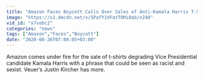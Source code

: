 ```yaml
---
title: "Amazon Faces Boycott Calls Over Sales of Anti-Kamala Harris T-Shirts Featuring Racist, Sexist Language"
image: "https://s1.dmcdn.net/v/SPafY1VFatTOMi0ab/x240"
vid_id: "x7vobc2"
categories: "news"
tags: ["Amazon","Faces","Boycott"]
date: "2020-08-26T07:08:05+03:00"
---
```

Amazon comes under fire for the sale of t-shirts degrading Vice Presidential candidate Kamala Harris with a phrase that could be seen as racist and sexist. Veuer’s Justin Kircher has more.

